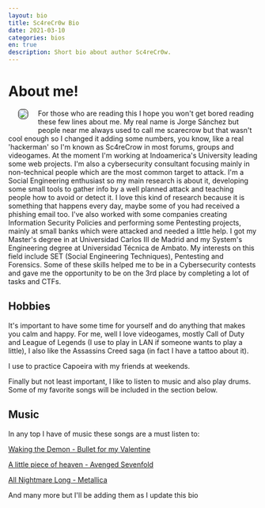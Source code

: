 ```yaml
---
layout: bio
title: Sc4reCr0w Bio
date: 2021-03-10
categories: bios
en: true
description: Short bio about author Sc4reCr0w.
---
```


# About me!


<div>
<img align="left" src="https://raw.githubusercontent.com/K0deless/k0deless.github.io/master/assets/img/others/Sc4reCr0w_1.jpg" style="border: 1px solid black; float:left;display: block; margin-right: 20px; margin-bottom: 20px; margin-left: 20px; padding: 1px;border-radius: 7px; width: auto;"/>

For those who are reading this I hope you won't get bored reading these few lines about me. My real name is Jorge Sánchez but people near me always used to call me scarecrow but that wasn't cool enough so I changed it adding some numbers, you know, like a real 'hackerman' so I'm known as Sc4reCrow in most forums, groups and videogames. At the moment I'm working at Indoamerica's University leading some web projects. I'm also a cybersecurity consultant focusing mainly in non-technical people which are the most common target to attack. I'm a Social Engineering enthusiast so my main research is about it, developing some small tools to gather info by a well planned attack and teaching people how to avoid or detect it. I love this kind of research because it is something that happens every day, maybe some of you had received a phishing email too. I've also worked with some companies creating Information Security Policies and performing some Pentesting projects, mainly at small banks which were attacked and needed a little help. I got my Master's degree in at Universidad Carlos III de Madrid and my System's Engineering degree at Universidad Técnica de Ambato. My interests on this field include SET (Social Engineering Techniques), Pentesting and Forensics. Some of these skills helped me to be in a Cybersecurity contests and gave me the opportunity to be on the 3rd place by completing a lot of tasks and CTFs.
</div>

## Hobbies

It's important to have some time for yourself and do anything that makes you calm and happy. For me, well I love videogames, mostly Call of Duty and League of Legends (I use to play in LAN if someone wants to play a little), I also like the Assassins Creed saga (in fact I have a tattoo about it). 

I use to practice Capoeira with my friends at weekends.

Finally but not least important, I like to listen to music and also play drums. Some of my favorite songs will be included in the section below.

## Music

In any top I have of music these songs are a must listen to:

[Waking the Demon - Bullet for my Valentine](https://www.youtube.com/watch?v=q2I0ulTZWXA)

[A little piece of heaven - Avenged Sevenfold](https://www.youtube.com/watch?v=KVjBCT2Lc94)

[All Nightmare Long - Metallica](https://www.youtube.com/watch?v=EFqjDXy9s5A)

And many more but I'll be adding them as I update this bio 

